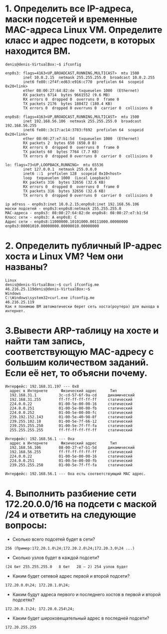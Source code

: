 # 1. Определить все IP-адреса, маски подсетей и временные MAC-адреса Linux VM. Определите класс и адрес подсети, в которых находится ВМ.
```
denis@denis-VirtualBox:~$ ifconfig

enp0s3: flags=4163<UP,BROADCAST,RUNNING,MULTICAST>  mtu 1500
        inet 10.0.2.15  netmask 255.255.255.0  broadcast 10.0.2.255
        inet6 fe80::2f4f:ed63:e916:c770  prefixlen 64  scopeid 0x20<link>
        ether 08:00:27:64:82:de  txqueuelen 1000  (Ethernet)
        RX packets 6714  bytes 9661552 (9.6 MB)
        RX errors 0  dropped 0  overruns 0  frame 0
        TX packets 2176  bytes 180472 (180.4 KB)
        TX errors 0  dropped 0 overruns 0  carrier 0  collisions 0

enp0s8: flags=4163<UP,BROADCAST,RUNNING,MULTICAST>  mtu 1500
        inet 192.168.56.106  netmask 255.255.255.0  broadcast 192.168.56.255
        inet6 fe80::3c17:ac14:3783:f692  prefixlen 64  scopeid 0x20<link>
        ether 08:00:27:e7:b1:5d  txqueuelen 1000  (Ethernet)
        RX packets 2  bytes 650 (650.0 B)
        RX errors 0  dropped 0  overruns 0  frame 0
        TX packets 60  bytes 7764 (7.7 KB)
        TX errors 0  dropped 0 overruns 0  carrier 0  collisions 0

lo: flags=73<UP,LOOPBACK,RUNNING>  mtu 65536
        inet 127.0.0.1  netmask 255.0.0.0
        inet6 ::1  prefixlen 128  scopeid 0x10<host>
        loop  txqueuelen 1000  (Local Loopback)
        RX packets 316  bytes 32656 (32.6 KB)
        RX errors 0  dropped 0  overruns 0  frame 0
        TX packets 316  bytes 32656 (32.6 KB)
        TX errors 0  dropped 0 overruns 0  carrier 0  collisions 0
```
```
ip adress - enp0s3:inet 10.0.2.15;enp0s8:inet 192.168.56.106
маски подсетей - enp0s3:enp0s8:netmask 255.255.255.0 
MAC-адреса - enp0s3: 08:00:27:64:82:de enp0s8: 08:00:27:e7:b1:5d
Класс сети - enp0s3: А enp0s8: C
Адрес сети - enp0s8:11000000.10101000.00111000.00000000 enp0s3:00001010.00000000.00000010.00000000
```

# 2. Определить публичный IP-адрес хоста и Linux VM? Чем они названы?
```
Linux
denis@denis-VirtualBox:~$ curl ifconfig.me
46.216.25.119denis@denis-VirtualBox:~$ 
Windows
C:\Windows\system32>curl.exe ifconfig.me
46.216.25.119
Как я понимаю ВМ автоматически берет сеть хоста(роутера) для выхода в интернет.
```

# 3.Вывести ARP-таблицу на хосте и найти там запись, соответствующую MAC-адресу с большим количеством заданий. Если её нет, то объясни почему.
```
Интерфейс: 192.168.31.197 --- 0x8
  адрес в Интернете      Физический адрес      Тип
  192.168.31.1          3c-cd-57-6f-9a-cd     динамический
  192.168.31.255        ff-ff-ff-ff-ff-ff     статический
  224.0.0.22            01-00-5e-00-00-16     статический
  224.0.0.251           01-00-5e-00-00-fb     статический
  224.0.0.252           01-00-5e-00-00-fc     статический
  239.192.152.143       01-00-5e-40-98-8f     статический
  239.255.102.18        01-00-5e-7f-66-12     статический
  239.255.255.250       01-00-5e-7f-ff-fa     статический
  255.255.255.255       ff-ff-ff-ff-ff-ff     статический

Интерфейс: 192.168.56.1 --- 0xa
  адрес в Интернете      Физический адрес      Тип
  192.168.56.106        08-00-27-e7-b1-5d     динамический
  192.168.56.255        ff-ff-ff-ff-ff-ff     статический
  224.0.0.22            01-00-5e-00-00-16     статический
  224.0.0.251           01-00-5e-00-00-fb     статический
  239.255.255.250       01-00-5e-7f-ff-fa     статический

Интерфейс: 192.168.56.1 --- 0xa есть соответствующий MAC адрес.
```

# 4. Выполнить разбиение сети 172.20.0.0/16 на подсети с маской /24 и ответить на следующие вопросы:
- Сколько всего подсетей будет в сети? 
```
256 (Пример:172.20.1.0\24;172.20.2.0\24;172.20.3.0\24 ...)
```
- Сколько узлов будет в каждой подсети? 
```
(24 бит	255.255.255.0	8 бит	28 – 2)	254 узлов будет 
```
- Каким будет сетевой адрес первой и второй подсети?
```
172.20.0.0\24; 172.20.1.0\24;
```
- Каким будут адреса первого и последнего хостов в первой и второй подсетях?
```
172.20.0.1\24; 172.20.0.254\24;
```
- Каким будет широковещательный адрес в последней подсети?
```
172.20.255.255
```